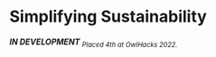 # Simplifying Sustainability

***IN DEVELOPMENT***
  <sub>  *Placed 4th at OwlHacks 2022.* </sub>








